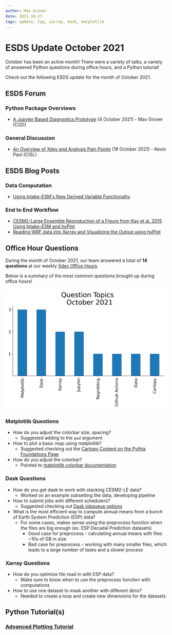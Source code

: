```yaml
---
author: Max Grover
date: 2021-10-27
tags: update, faq, xarray, dask, matplotlib
---
```


# ESDS Update October 2021

October has been an active month! There were a variety of talks, a variety of answered Python questions during office hours, and a Python tutorial!

Check out the following ESDS update for the month of October 2021.

## ESDS Forum

### Python Package Overviews

- [A Jupyter Based Diagnostics Prototype](https://docs.google.com/presentation/d/1pWzVrPvNsYMjM4WqqXYophEOVz3XZjeJ5DHdqPY_3S8/edit?usp=sharing) (4 October 2021) - Max Grover (CGD)

### General Discussion

- [An Overview of Xdev and Analysis Pain Points](https://docs.google.com/forms/d/e/1FAIpQLScX4ugyocLz1WgIthzX_eN_CXkBR7QvlHTS0eMLxFtxsjxPyw/viewform?vc=0&c=0&w=1&flr=0) (18 October 2021) - Kevin Paul (CISL)

## ESDS Blog Posts

### Data Computation

- [Using Intake-ESM's New Derived Variable Functionality](https://ncar.github.io/esds/posts/2021/intake-esm-derived-variables/)

### End to End Workflow

- [CESM2-Large Ensemble Reproduction of a Figure from Kay et al. 2015 Using Intake-ESM and hvPlot](https://ncar.github.io/esds/posts/2021/kay-et-al-cesm2-le/)
- [Reading WRF data into Xarray and Visualizing the Output using hvPlot](https://ncar.github.io/esds/posts/2021/xarray-wrf-example/)

## Office Hour Questions

During the month of October 2021, our team answered a total of **14 questions** at our weekly [Xdev Office Hours](https://ncar.github.io/esds/calendar/#xdev-office-hours).

Below is a summary of the most common questions brought up during office hours!

![october-2021-office-hours](../images/october_2021_question_topics.png)

### Matplotlib Questions

- How do you adjust the colorbar size, spacing?
  - Suggested adding to the `pad` argument
- How to plot a basic map using matplotlib?
  - Suggested checking out the [Cartopy Content on the Pythia Foundations Page](https://foundations.projectpythia.org/core/cartopy/cartopy.html)
- How do you adjust the colorbar?
  - Pointed to [matplotlib colorbar documentation](https://matplotlib.org/stable/api/_as_gen/matplotlib.pyplot.colorbar.html)

### Dask Questions

- How do you get dask to work with stacking CESM2-LE data?
  - Worked on an example subsetting the data, developing pipeline
- How to submit jobs with different schedulers?
  - Suggested checking out [Dask jobqueue options](http://jobqueue.dask.org/en/latest/)
- What is the most efficient way to compute annual means from a bunch of Earth System Prediction (ESP) data?
  - For some cases, makes sense using the preprocess function when the files are big enough (ex. ESP Decadal Prediction datasets)
    - Good case for preprocess - calculating annual means with files ~10s of GB in size
    - Bad case for preprocess - working with many smaller files, which leads to a large number of tasks and a slower process

### Xarray Questions

- How do you optimize file read in with ESP data?
  - Make sure to know when to use the preprocess function with computations
- How to use one dataset to mask another with different dims?
  - Needed to create a loop and create new dimensions for the datasets

## Python Tutorial(s)

### [Advanced Plotting Tutorial](https://ncar.github.io/esds/posts/2021/advanced-plotting-tutorial/)
